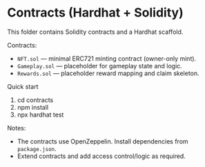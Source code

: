 # Contracts (Hardhat + Solidity)

This folder contains Solidity contracts and a Hardhat scaffold.

Contracts:
- `NFT.sol` — minimal ERC721 minting contract (owner-only mint).
- `Gameplay.sol` — placeholder for gameplay state and logic.
- `Rewards.sol` — placeholder reward mapping and claim skeleton.

Quick start

1. cd contracts
2. npm install
3. npx hardhat test

Notes:
- The contracts use OpenZeppelin. Install dependencies from `package.json`.
- Extend contracts and add access control/logic as required.
